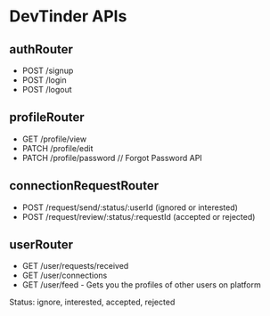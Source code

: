 # DevTinder APIs

## authRouter

- POST /signup
- POST /login
- POST /logout

## profileRouter

- GET /profile/view
- PATCH /profile/edit
- PATCH /profile/password // Forgot Password API

## connectionRequestRouter

- POST /request/send/:status/:userId (ignored or interested)
- POST /request/review/:status/:requestId (accepted or rejected)

## userRouter

- GET /user/requests/received
- GET /user/connections
- GET /user/feed - Gets you the profiles of other users on platform

Status: ignore, interested, accepted, rejected
